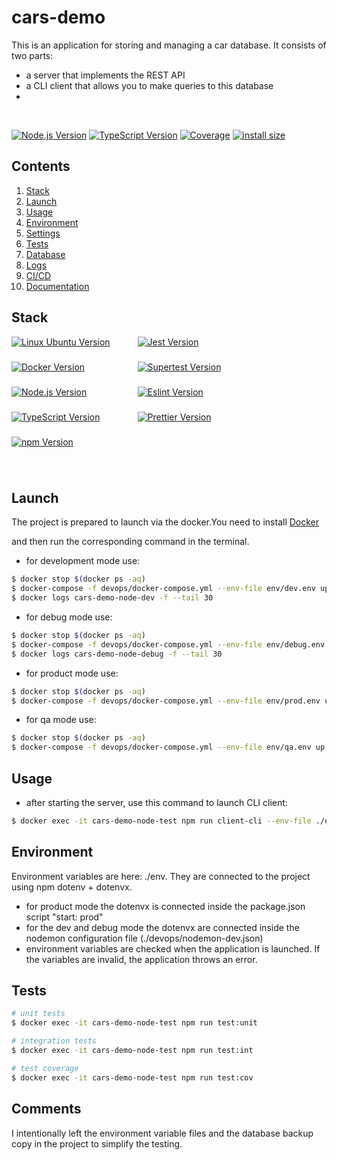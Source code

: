 # cars-demo
This is an application for storing and managing a car database.
It consists of two parts:
* a server that implements the REST API
* a CLI client that allows you to make queries to this database
* 

<br>
<p style="display: block; width: 100%; text-align:left;">
  <a href="https://nodejs.org/en/about" target="_blank"><img src="https://img.shields.io/badge/Node.js-v18.16.0-blue?logo=nodedotjs" alt="Node.js Version" /></a>
  <a href="https://www.typescriptlang.org/" target="_blank"><img src="https://img.shields.io/badge/TypeScript-v4.7.4-blue?logo=typescript" alt="TypeScript Version" /></a>
  <a href="" target="_blank"><img src="https://img.shields.io/badge/covarage-91.92%20-%2300c642?style=flat" alt="Coverage" /></a>
  <a href="" rel="nofollow"><img src="https://img.shields.io/badge/istall_size-236%20KB-%23ebdb32?style=flat" alt="install size"></a>
</p>

## Contents

1. [Stack](#Stack)
2. [Launch](#launch)
3. [Usage](#usage)
4. [Environment](#environment)
5. [Settings](#settings)
6. [Tests](#tests)
7. [Database](#tests)
8. [Logs](#tests)
9. [CI/CD](#cicd)
10. [Documentation](#documentation)

## Stack

<div>
    <div>
      <div style="display: flex; flex-wrap: wrap; height: 200px;">
        <div style="width: 40%; height: fit-content;"><a href="https://ubuntu.com/" target="_blank"><img src="https://img.shields.io/badge/Linux_Ubuntu-v22.04-blue?style=for-the-badge&logo=ubuntu" alt="Linux Ubuntu Version" /></a></div>
        <div style="width: 40%; height: fit-content;"><a href="https://jestjs.io/" target="_blank"><img src="https://img.shields.io/badge/Jest-v29.0.5-blue?style=for-the-badge&logo=jest" alt="Jest Version" /></a></div>
        <div style="width: 40%; height: fit-content;"><a href="https://www.docker.com/products/docker-desktop/" target="_blank"><img src="https://img.shields.io/badge/docker-v24.0.2-blue?style=for-the-badge&logo=docker" alt="Docker Version" /></a></div>
        <div style="width: 40%; height: fit-content;"><a href="https://www.npmjs.com/package/supertest" target="_blank"><img src="https://img.shields.io/badge/supertest-v6.1.3-blue?style=for-the-badge" alt="Supertest Version" /></a></div>
        <div style="width: 40%; height: fit-content;"><a href="https://nodejs.org/en/about" target="_blank"><img src="https://img.shields.io/badge/Node.js-v18.16.0-blue?style=for-the-badge&logo=nodedotjs" alt="Node.js Version" /></a></div>
        <div style="width: 40%; height: fit-content;"><a href="https://eslint.org/" target="_blank"><img src="https://img.shields.io/badge/eslint-v8.51.0-blue?style=for-the-badge&logo=eslint" alt="Eslint Version" /></a></div>
        <div style="width: 40%; height: fit-content;"><a href="https://www.typescriptlang.org/" target="_blank"><img src="https://img.shields.io/badge/TypeScript-v4.7.4-blue?style=for-the-badge&logo=typescript" alt="TypeScript Version" /></a></div>
        <div style="width: 40%; height: fit-content;"><a href="https://prettier.io/" target="_blank"><img src="https://img.shields.io/badge/prettier-v2.3.2-blue?style=for-the-badge&logo=prettier" alt="Prettier Version" /></a></div>
        <div style="width: 40%; height: fit-content;"><a href="https://www.npmjs.com/" target="_blank"><img src="https://img.shields.io/badge/npm-v9.5.1-blue?style=for-the-badge&logo=npm" alt="npm Version" /></a></div>
        </div>
    </div>
</div>
<br>

## Launch

The project is prepared to launch via the docker.You need to install <a href="https://www.docker.com/products/docker-desktop/" target="_blank">Docker</a>

and then run the corresponding command in the terminal.

* for development mode use:

```bash
$ docker stop $(docker ps -aq)
$ docker-compose -f devops/docker-compose.yml --env-file env/dev.env up -d
$ docker logs cars-demo-node-dev -f --tail 30
```

* for debug mode use:

```bash
$ docker stop $(docker ps -aq)
$ docker-compose -f devops/docker-compose.yml --env-file env/debug.env up -d
$ docker logs cars-demo-node-debug -f --tail 30
```

* for product mode use:

```bash
$ docker stop $(docker ps -aq)
$ docker-compose -f devops/docker-compose.yml --env-file env/prod.env up -d
```

* for qa mode use:

```bash
$ docker stop $(docker ps -aq)
$ docker-compose -f devops/docker-compose.yml --env-file env/qa.env up -d
```

## Usage

* after starting the server, use this command to launch CLI client:
```bash
$ docker exec -it cars-demo-node-test npm run client-cli --env-file ./devops/env/.env.prod up -d
```

## Environment

Environment variables are here: ./env. They are connected to the project using npm dotenv + dotenvx.
* for product mode the dotenvx is connected inside the package.json script "start: prod"
* for the dev and debug mode the dotenvx are connected inside the nodemon configuration file (./devops/nodemon-dev.json)
* environment variables are checked when the application is launched. If the variables are invalid, the application throws an error.

## Tests

```bash
# unit tests
$ docker exec -it cars-demo-node-test npm run test:unit
```

```bash
# integration tests
$ docker exec -it cars-demo-node-test npm run test:int
```

```bash
# test coverage
$ docker exec -it cars-demo-node-test npm run test:cov
```

## Comments
I intentionally left the environment variable files and the database backup copy in the project to simplify the testing. 
